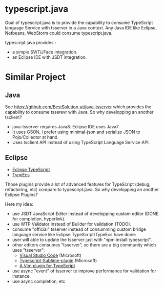 # typescript.java

Goal of typescript.java is to provide the capability to consume TypeScript language Service with tsserver in a Java context. Any Java IDE like Eclipse, Netbeans, WebStorm could consume typescript.java.

typescript.java provides :

 * a simple SWT/JFace integration.
 * an Eclipse IDE with JSDT integration. 

# Similar Project

## Java 

See https://github.com/BestSolution-at/java-tsserver which provides the capability to consume tsserevr with Java. So why developping an another tsclient?

 * java-tsserver requires Java8. Eclipse IDE uses Java7.
 * It uses GSON, I prefer using minimal-json and serialize JSON to Pojo/Collector at hand.
 * Uses tsclient API instead of using TypeScript Language Service API.

## Eclipse

 * [Eclipse TypeScript](https://github.com/palantir/eclipse-typescript)
 * [TypeEcs](http://typecsdev.com/)
 
Those plugins provide a lot of advanced features for TypeScript (debug, refactoring, etc) compare to typescript.java. So why developping an another Eclipse Plugins?

Here my idea:

 * use JSDT JavaScript Editor instead of developping custom editor (DONE for completion, hyperlink).
 * use WTP Validator instead of Builder for validation (TODO).
 * consume "official" tsserver instead of consumming custom bridge language service like Eclipse TypeScript/TypeEcs have done:
  * user will able to update the tsserver just with "npm install typescript".
  * other editors consumes "tsserver", so there are a big community which uses "tsserver":
    * [Visual Studio Code](https://code.visualstudio.com/) (Microsoft)
    * [Typescript-Sublime-plugin](https://github.com/Microsoft/Typescript-Sublime-plugin) (Microsoft)
    * [A Vim plugin for TypeScript](https://github.com/Quramy/tsuquyomi)
 * use async "event" of tsserver to improve performance for validation for instance.
 * use async completion, etc

